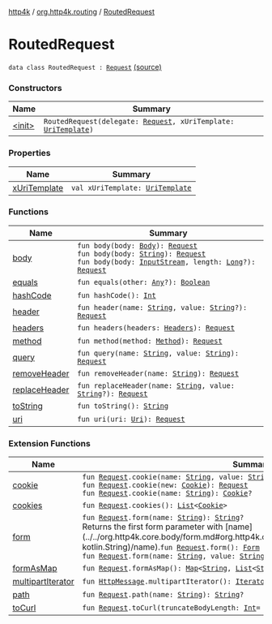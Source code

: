 [http4k](../../index.md) / [org.http4k.routing](../index.md) / [RoutedRequest](./index.md)

# RoutedRequest

`data class RoutedRequest : `[`Request`](../../org.http4k.core/-request/index.md) [(source)](https://github.com/http4k/http4k/blob/master/http4k-core/src/main/kotlin/org/http4k/routing/routing.kt#L100)

### Constructors

| Name | Summary |
|---|---|
| [&lt;init&gt;](-init-.md) | `RoutedRequest(delegate: `[`Request`](../../org.http4k.core/-request/index.md)`, xUriTemplate: `[`UriTemplate`](../../org.http4k.core/-uri-template/index.md)`)` |

### Properties

| Name | Summary |
|---|---|
| [xUriTemplate](x-uri-template.md) | `val xUriTemplate: `[`UriTemplate`](../../org.http4k.core/-uri-template/index.md) |

### Functions

| Name | Summary |
|---|---|
| [body](body.md) | `fun body(body: `[`Body`](../../org.http4k.core/-body/index.md)`): `[`Request`](../../org.http4k.core/-request/index.md)<br>`fun body(body: `[`String`](https://kotlinlang.org/api/latest/jvm/stdlib/kotlin/-string/index.html)`): `[`Request`](../../org.http4k.core/-request/index.md)<br>`fun body(body: `[`InputStream`](http://docs.oracle.com/javase/6/docs/api/java/io/InputStream.html)`, length: `[`Long`](https://kotlinlang.org/api/latest/jvm/stdlib/kotlin/-long/index.html)`?): `[`Request`](../../org.http4k.core/-request/index.md) |
| [equals](equals.md) | `fun equals(other: `[`Any`](https://kotlinlang.org/api/latest/jvm/stdlib/kotlin/-any/index.html)`?): `[`Boolean`](https://kotlinlang.org/api/latest/jvm/stdlib/kotlin/-boolean/index.html) |
| [hashCode](hash-code.md) | `fun hashCode(): `[`Int`](https://kotlinlang.org/api/latest/jvm/stdlib/kotlin/-int/index.html) |
| [header](header.md) | `fun header(name: `[`String`](https://kotlinlang.org/api/latest/jvm/stdlib/kotlin/-string/index.html)`, value: `[`String`](https://kotlinlang.org/api/latest/jvm/stdlib/kotlin/-string/index.html)`?): `[`Request`](../../org.http4k.core/-request/index.md) |
| [headers](headers.md) | `fun headers(headers: `[`Headers`](../../org.http4k.core/-headers.md)`): `[`Request`](../../org.http4k.core/-request/index.md) |
| [method](method.md) | `fun method(method: `[`Method`](../../org.http4k.core/-method/index.md)`): `[`Request`](../../org.http4k.core/-request/index.md) |
| [query](query.md) | `fun query(name: `[`String`](https://kotlinlang.org/api/latest/jvm/stdlib/kotlin/-string/index.html)`, value: `[`String`](https://kotlinlang.org/api/latest/jvm/stdlib/kotlin/-string/index.html)`): `[`Request`](../../org.http4k.core/-request/index.md) |
| [removeHeader](remove-header.md) | `fun removeHeader(name: `[`String`](https://kotlinlang.org/api/latest/jvm/stdlib/kotlin/-string/index.html)`): `[`Request`](../../org.http4k.core/-request/index.md) |
| [replaceHeader](replace-header.md) | `fun replaceHeader(name: `[`String`](https://kotlinlang.org/api/latest/jvm/stdlib/kotlin/-string/index.html)`, value: `[`String`](https://kotlinlang.org/api/latest/jvm/stdlib/kotlin/-string/index.html)`?): `[`Request`](../../org.http4k.core/-request/index.md) |
| [toString](to-string.md) | `fun toString(): `[`String`](https://kotlinlang.org/api/latest/jvm/stdlib/kotlin/-string/index.html) |
| [uri](uri.md) | `fun uri(uri: `[`Uri`](../../org.http4k.core/-uri/index.md)`): `[`Request`](../../org.http4k.core/-request/index.md) |

### Extension Functions

| Name | Summary |
|---|---|
| [cookie](../../org.http4k.core.cookie/cookie.md) | `fun `[`Request`](../../org.http4k.core/-request/index.md)`.cookie(name: `[`String`](https://kotlinlang.org/api/latest/jvm/stdlib/kotlin/-string/index.html)`, value: `[`String`](https://kotlinlang.org/api/latest/jvm/stdlib/kotlin/-string/index.html)`): `[`Request`](../../org.http4k.core/-request/index.md)<br>`fun `[`Request`](../../org.http4k.core/-request/index.md)`.cookie(new: `[`Cookie`](../../org.http4k.core.cookie/-cookie/index.md)`): `[`Request`](../../org.http4k.core/-request/index.md)<br>`fun `[`Request`](../../org.http4k.core/-request/index.md)`.cookie(name: `[`String`](https://kotlinlang.org/api/latest/jvm/stdlib/kotlin/-string/index.html)`): `[`Cookie`](../../org.http4k.core.cookie/-cookie/index.md)`?` |
| [cookies](../../org.http4k.core.cookie/cookies.md) | `fun `[`Request`](../../org.http4k.core/-request/index.md)`.cookies(): `[`List`](https://kotlinlang.org/api/latest/jvm/stdlib/kotlin.collections/-list/index.html)`<`[`Cookie`](../../org.http4k.core.cookie/-cookie/index.md)`>` |
| [form](../../org.http4k.core.body/form.md) | `fun `[`Request`](../../org.http4k.core/-request/index.md)`.form(name: `[`String`](https://kotlinlang.org/api/latest/jvm/stdlib/kotlin/-string/index.html)`): `[`String`](https://kotlinlang.org/api/latest/jvm/stdlib/kotlin/-string/index.html)`?`<br>Returns the first form parameter with [name](../../org.http4k.core.body/form.md#org.http4k.core.body$form(org.http4k.core.Request, kotlin.String)/name).`fun `[`Request`](../../org.http4k.core/-request/index.md)`.form(): `[`Form`](../../org.http4k.core.body/-form.md)<br>`fun `[`Request`](../../org.http4k.core/-request/index.md)`.form(name: `[`String`](https://kotlinlang.org/api/latest/jvm/stdlib/kotlin/-string/index.html)`, value: `[`String`](https://kotlinlang.org/api/latest/jvm/stdlib/kotlin/-string/index.html)`): `[`Request`](../../org.http4k.core/-request/index.md) |
| [formAsMap](../../org.http4k.core.body/form-as-map.md) | `fun `[`Request`](../../org.http4k.core/-request/index.md)`.formAsMap(): `[`Map`](https://kotlinlang.org/api/latest/jvm/stdlib/kotlin.collections/-map/index.html)`<`[`String`](https://kotlinlang.org/api/latest/jvm/stdlib/kotlin/-string/index.html)`, `[`List`](https://kotlinlang.org/api/latest/jvm/stdlib/kotlin.collections/-list/index.html)`<`[`String`](https://kotlinlang.org/api/latest/jvm/stdlib/kotlin/-string/index.html)`?>>` |
| [multipartIterator](../../org.http4k.core/multipart-iterator.md) | `fun `[`HttpMessage`](../../org.http4k.core/-http-message/index.md)`.multipartIterator(): `[`Iterator`](https://kotlinlang.org/api/latest/jvm/stdlib/kotlin.collections/-iterator/index.html)`<`[`MultipartEntity`](../../org.http4k.core/-multipart-entity/index.md)`>` |
| [path](../path.md) | `fun `[`Request`](../../org.http4k.core/-request/index.md)`.path(name: `[`String`](https://kotlinlang.org/api/latest/jvm/stdlib/kotlin/-string/index.html)`): `[`String`](https://kotlinlang.org/api/latest/jvm/stdlib/kotlin/-string/index.html)`?` |
| [toCurl](../../org.http4k.core/to-curl.md) | `fun `[`Request`](../../org.http4k.core/-request/index.md)`.toCurl(truncateBodyLength: `[`Int`](https://kotlinlang.org/api/latest/jvm/stdlib/kotlin/-int/index.html)` = 256): `[`String`](https://kotlinlang.org/api/latest/jvm/stdlib/kotlin/-string/index.html) |
